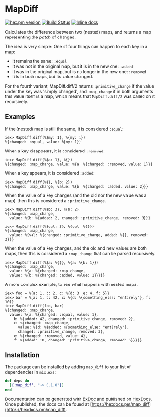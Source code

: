 # MapDiff

[![hex.pm version](https://img.shields.io/hexpm/v/map_diff.svg)](https://hex.pm/packages/map_diff)
[![Build Status](https://travis-ci.org/Qqwy/elixir_map_diff.svg?branch=master)](https://travis-ci.org/Qqwy/elixir_map_diff)
[![Inline docs](http://inch-ci.org/github/qqwy/elixir_map_diff.svg)](http://inch-ci.org/github/qqwy/elixir_map_diff)


  Calculates the difference between two (nested) maps,
  and returns a map representing the _patch_ of changes.

  The idea is very simple:
  One of four things can happen to each key in a map:

  - It remains the same: `:equal`
  - It was not in the original map, but it is in the new one: `:added`
  - It was in the original map, but is no longer in the new one: `:removed`
  - It is in both maps, but its value changed.

  For the fourth variant, MapDiff.diff/2 returns `:primitive_change`
  if the value under the key was 'simply changed',
  and `:map_change` if in both arguments this value itself is a map,
  which means that `MapDiff.diff/2` was called on it recursively.

## Examples

  If the (nested) map is still the same, it is considered `:equal`:

    iex> MapDiff.diff(%{my: 1}, %{my: 1})
    %{changed: :equal, value: %{my: 1}}

  When a key disappears, it is considered `:removed`:

    iex> MapDiff.diff(%{a: 1}, %{})
    %{changed: :map_change, value: %{a: %{changed: :removed, value: 1}}}

  When a key appears, it is considered `:added`:

    iex> MapDiff.diff(%{}, %{b: 2})
    %{changed: :map_change, value: %{b: %{changed: :added, value: 2}}}

  When the value of a key changes (and the old nor the new value was a map),
  then this is considered a `:primitive_change`.

    iex> MapDiff.diff(%{b: 3}, %{b: 2})
    %{changed: :map_change,
      value: %{b: %{added: 2, changed: :primitive_change, removed: 3}}}

    iex> MapDiff.diff(%{val: 3}, %{val: %{}})
    %{changed: :map_change,
      value: %{val: %{changed: :primitive_change, added: %{}, removed: 3}}}

  When the value of a key changes, and the old and new values are both maps,
    then this is considered a `:map_change` that can be parsed recursively.

    iex> MapDiff.diff(%{a: %{}}, %{a: %{b: 1}})
    %{changed: :map_change,
      value: %{a: %{changed: :map_change,
      value: %{b: %{changed: :added, value: 1}}}}}

  A more complex example, to see what happens with nested maps:

    iex> foo = %{a: 1, b: 2, c: %{d: 3, e: 4, f: 5}}
    iex> bar = %{a: 1, b: 42, c: %{d: %{something_else: "entirely"}, f: 10}}
    iex> MapDiff.diff(foo, bar)
    %{changed: :map_change,
      value: %{a: %{changed: :equal, value: 1},
        b: %{added: 42, changed: :primitive_change, removed: 2},
        c: %{changed: :map_change,
          value: %{d: %{added: %{something_else: "entirely"},
          changed: :primitive_change, removed: 3},
        e: %{changed: :removed, value: 4},
        f: %{added: 10, changed: :primitive_change, removed: 5}}}}}



## Installation

The package can be installed
by adding `map_diff` to your list of dependencies in `mix.exs`:

```elixir
def deps do
  [{:map_diff, "~> 0.1.0"}]
end
```

Documentation can be generated with [ExDoc](https://github.com/elixir-lang/ex_doc)
and published on [HexDocs](https://hexdocs.pm). Once published, the docs can
be found at [https://hexdocs.pm/map_diff](https://hexdocs.pm/map_diff).

